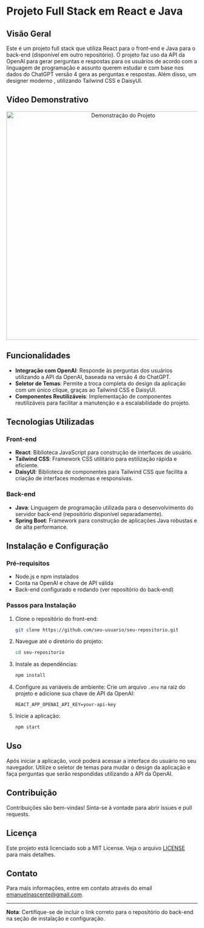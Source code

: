 # Projeto Full Stack em React e Java

## Visão Geral

Este é um projeto full stack que utiliza React para o front-end e Java para o back-end (disponível em outro repositório). O projeto faz uso da API da OpenAI para gerar perguntas e respostas para os usuários de acordo com a linguagem de programação e assunto querem estudar e  com base nos dados do ChatGPT versão 4 gera as perguntas e respostas. Além disso, um designer moderno , utilizando Tailwind CSS e DaisyUI.

## Vídeo Demonstrativo

<div align="center">
  <img src="./public/chatGpt-2.gif" alt="Demonstração do Projeto" width="600">
</div>

## Funcionalidades

- **Integração com OpenAI**: Responde às perguntas dos usuários utilizando a API da OpenAI, baseada na versão 4 do ChatGPT.
- **Seletor de Temas**: Permite a troca completa do design da aplicação com um único clique, graças ao Tailwind CSS e DaisyUI.
- **Componentes Reutilizáveis**: Implementação de componentes reutilizáveis para facilitar a manutenção e a escalabilidade do projeto.

## Tecnologias Utilizadas

### Front-end

- **React**: Biblioteca JavaScript para construção de interfaces de usuário.
- **Tailwind CSS**: Framework CSS utilitário para estilização rápida e eficiente.
- **DaisyUI**: Biblioteca de componentes para Tailwind CSS que facilita a criação de interfaces modernas e responsivas.

### Back-end

- **Java**: Linguagem de programação utilizada para o desenvolvimento do servidor back-end (repositório disponível separadamente).
- **Spring Boot**: Framework para construção de aplicações Java robustas e de alta performance.

## Instalação e Configuração

### Pré-requisitos

- Node.js e npm instalados
- Conta na OpenAI e chave de API válida
- Back-end configurado e rodando (ver repositório do back-end)

### Passos para Instalação

1. Clone o repositório do front-end:
    ```bash
    git clone https://github.com/seu-usuario/seu-repositorio.git
    ```

2. Navegue até o diretório do projeto:
    ```bash
    cd seu-repositorio
    ```

3. Instale as dependências:
    ```bash
    npm install
    ```

4. Configure as variáveis de ambiente:
    Crie um arquivo `.env` na raiz do projeto e adicione sua chave de API da OpenAI:
    ```
    REACT_APP_OPENAI_API_KEY=your-api-key
    ```

5. Inicie a aplicação:
    ```bash
    npm start
    ```

## Uso

Após iniciar a aplicação, você poderá acessar a interface do usuário no seu navegador. Utilize o seletor de temas para mudar o design da aplicação e faça perguntas que serão respondidas utilizando a API da OpenAI.

## Contribuição

Contribuições são bem-vindas! Sinta-se à vontade para abrir issues e pull requests. 

## Licença

Este projeto está licenciado sob a MIT License. Veja o arquivo [LICENSE](LICENSE) para mais detalhes.

## Contato

Para mais informações, entre em contato através do email [emanuelnascente@gmail.com](mailto:emanuelnascente@gmail.com).

---

**Nota**: Certifique-se de incluir o link correto para o repositório do back-end na seção de instalação e configuração.
